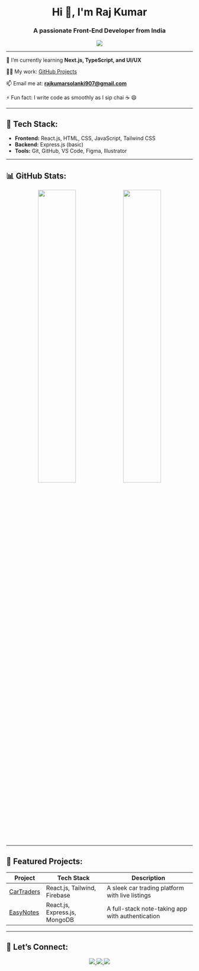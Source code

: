 <h1 align="center">Hi 👋, I'm Raj Kumar</h1>
<h3 align="center">A passionate Front-End Developer from India</h3>

<p align="center">
  <img src="https://readme-typing-svg.herokuapp.com/?lines=React+Developer;JavaScript+Enthusiast;Lifelong+Learner;Always+Building!" />
</p>

---

🌱 I’m currently learning **Next.js, TypeScript, and UI/UX**

👨‍💻 My work: [GitHub Projects](https://github.com/rajsolanki907)

📫 Email me at: **rajkumarsolanki907@gmail.com**

⚡ Fun fact: I write code as smoothly as I sip chai ☕ 😄

---

## 🚀 Tech Stack:
- **Frontend:** React.js, HTML, CSS, JavaScript, Tailwind CSS  
- **Backend:** Express.js (basic)  
- **Tools:** Git, GitHub, VS Code, Figma, Illustrator  

---

## 📊 GitHub Stats:
<p align="center">
  <img width="45%" src="https://github-readme-stats.vercel.app/api?username=rajsolanki907&show_icons=true&theme=radical" />
  <img width="45%" src="https://github-readme-stats.vercel.app/api/top-langs/?username=rajsolanki907&layout=compact&theme=radical" />
</p>

---

## 💼 Featured Projects:

| Project | Tech Stack | Description |
|--------|------------|-------------|
| [CarTraders]((https://github.com/rajsolanki907/Car-Management-Store.git)) | React.js, Tailwind, Firebase | A sleek car trading platform with live listings |
| [EasyNotes](https://github.com/rajsolanki907/EasyNotes) | React.js, Express.js, MongoDB | A full-stack note-taking app with authentication |

---

## 🤝 Let’s Connect:
<p align="center">
  <a href="mailto:rajkumarsolanki907@gmail.com">
    <img src="https://img.shields.io/badge/-Email-D14836?style=for-the-badge&logo=gmail&logoColor=white" />
  </a>
  <a href="https://www.linkedin.com/in/raj-kumar-940b851a0/">
    <img src="https://img.shields.io/badge/-LinkedIn-0077B5?style=for-the-badge&logo=linkedin&logoColor=white" />
  </a>
  <a href="https://github.com/rajsolanki907">
    <img src="https://img.shields.io/badge/-GitHub-181717?style=for-the-badge&logo=github&logoColor=white" />
  </a>
</p>
